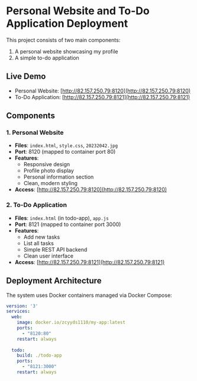 # Personal Website and To-Do Application Deployment

This project consists of two main components:
1. A personal website showcasing my profile
2. A simple to-do application

## Live Demo
- Personal Website: [http://82.157.250.79:8120](http://82.157.250.79:8120)
- To-Do Application: [http://82.157.250.79:8121](http://82.157.250.79:8121)

## Components

### 1. Personal Website
- **Files**: `index.html`, `style.css`, `20232042.jpg`
- **Port**: 8120 (mapped to container port 80)
- **Features**:
  - Responsive design
  - Profile photo display
  - Personal information section
  - Clean, modern styling
- **Access**: [http://82.157.250.79:8120](http://82.157.250.79:8120)

### 2. To-Do Application
- **Files**: `index.html` (in todo-app), `app.js`
- **Port**: 8121 (mapped to container port 3000)
- **Features**:
  - Add new tasks
  - List all tasks
  - Simple REST API backend
  - Clean user interface
- **Access**: [http://82.157.250.79:8121](http://82.157.250.79:8121)

## Deployment Architecture

The system uses Docker containers managed via Docker Compose:
```yaml
version: '3'
services:
  web:
    image: docker.io/zcyyds1110/my-app:latest
    ports:
      - "8120:80"
    restart: always
  
  todo:
    build: ./todo-app
    ports:
      - "8121:3000"
    restart: always